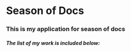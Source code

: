 # Season of Docs
### This is my application for season of docs 
##### The list of my work is included below:

